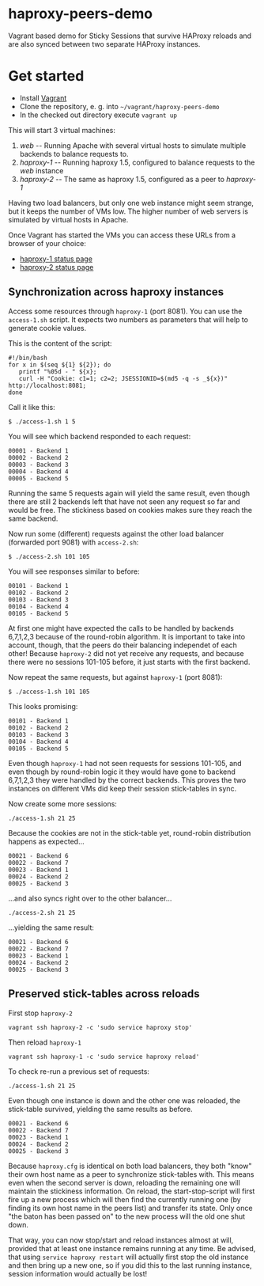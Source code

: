 # haproxy-peers-demo
Vagrant based demo for Sticky Sessions that survive HAProxy reloads and are also synced between two separate HAProxy instances.

# Get started
* Install [Vagrant](https://www.vagrantup.com)
* Clone the repository, e. g. into `~/vagrant/haproxy-peers-demo`
* In the checked out directory execute `vagrant up`

This will start 3 virtual machines:

1. _web_ -- Running Apache with several virtual hosts to simulate multiple backends to balance requests to.
1. _haproxy-1_ -- Running haproxy 1.5, configured to balance requests to the _web_ instance
1. _haproxy-2_ -- The same as haproxy 1.5, configured as a peer to _haproxy-1_

Having two load balancers, but only one web instance might seem strange, but it keeps the number of VMs low.
The higher number of web servers is simulated by virtual hosts in Apache.

Once Vagrant has started the VMs you can access these URLs from a browser of your choice:

  * [haproxy-1 status page](http://localhost:8404/monitor)
  * [haproxy-2 status page](http://localhost:9404/monitor)

## Synchronization across haproxy instances

Access some resources through `haproxy-1` (port 8081). You can use the `access-1.sh` script. It expects two numbers as parameters that will help to generate cookie values.

This is the content of the script:
```
#!/bin/bash
for x in $(seq ${1} ${2}); do
   printf "%05d - " ${x};
   curl -H "Cookie: c1=1; c2=2; JSESSIONID=$(md5 -q -s _${x})" http://localhost:8081;
done
```

Call it like this:
```
$ ./access-1.sh 1 5
```

You will see which backend responded to each request:

```
00001 - Backend 1
00002 - Backend 2
00003 - Backend 3
00004 - Backend 4
00005 - Backend 5
```


Running the same 5 requests again will yield the same result, even though there are still 2 backends left that have not seen any request so far and would be free. The stickiness based on cookies makes sure they reach the same backend.

Now run some (different) requests against the other load balancer (forwarded port 9081) with `access-2.sh`:

```
$ ./access-2.sh 101 105

```

You will see responses similar to before:
```
00101 - Backend 1
00102 - Backend 2
00103 - Backend 3
00104 - Backend 4
00105 - Backend 5
```

At first one might have expected the calls to be handled by backends 6,7,1,2,3 because of the round-robin algorithm. It is important to take into account, though, that the peers do their balancing independet of each other! Because `haproxy-2` did not yet receive any requests, and because there were no sessions 101-105 before, it just starts with the first backend.


Now repeat the same requests, but against `haproxy-1` (port 8081):
```
$ ./access-1.sh 101 105
```

This looks promising:
```
00101 - Backend 1
00102 - Backend 2
00103 - Backend 3
00104 - Backend 4
00105 - Backend 5
```

Even though `haproxy-1` had not seen requests for sessions 101-105, and even though by round-robin logic it they would have gone to backend 6,7,1,2,3 they were handled by the correct backends. This proves the two instances on different VMs did keep their session stick-tables in sync.

Now create some more sessions:
```
./access-1.sh 21 25
```

Because the cookies are not in the stick-table yet, round-robin distribution happens as expected...
```
00021 - Backend 6
00022 - Backend 7
00023 - Backend 1
00024 - Backend 2
00025 - Backend 3
```

...and also syncs right over to the other balancer...
```
./access-2.sh 21 25
```

...yielding the same result:
```
00021 - Backend 6
00022 - Backend 7
00023 - Backend 1
00024 - Backend 2
00025 - Backend 3
```

## Preserved stick-tables across reloads

First stop `haproxy-2`
```
vagrant ssh haproxy-2 -c 'sudo service haproxy stop'
```
Then reload `haproxy-1`
```
vagrant ssh haproxy-1 -c 'sudo service haproxy reload'
```
To check re-run a previous set of requests:
```
./access-1.sh 21 25
```
Even though one instance is down and the other one was reloaded, the stick-table survived, yielding the same results as before.
```
00021 - Backend 6
00022 - Backend 7
00023 - Backend 1
00024 - Backend 2
00025 - Backend 3
```
Because `haproxy.cfg` is identical on both load balancers, they both "know" their own host name as a peer to synchronize stick-tables with. This means even when the second server is down, reloading the remaining one will maintain the stickiness information. On reload, the start-stop-script will first fire up a new process which will then find the currently running one (by finding its own host name in the peers list) and transfer its state. Only once "the baton has been passed on" to the new process will the old one shut down.

That way, you can now stop/start and reload instances almost at will, provided that at least one instance remains running at any time. Be advised, that using `service haproxy restart` will actually first stop the old instance and then bring up a new one, so if you did this to the last running instance, session information would actually be lost!


